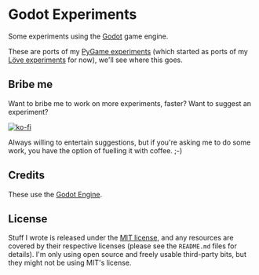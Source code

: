 # Godot Experiments

Some experiments using the [Godot](https://godotengine.org/) game engine.

These are ports of my
[PyGame experiments](https://github.com/Taffer/pygame-experiments/) (which
started as ports of my
[Löve experiments](https://github.com/Taffer/love-experiments/) for now), we'll
see where this goes.

## Bribe me

Want to bribe me to work on more experiments, faster? Want to suggest an
experiment?

[![ko-fi](https://ko-fi.com/img/githubbutton_sm.svg)](https://ko-fi.com/U7U541Y8C)

Always willing to entertain suggestions, but if you're asking me to do some
work, you have the option of fuelling it with coffee. ;-)

## Credits

These use the [Godot Engine](https://godotengine.org/).

## License

Stuff I wrote is released under the [MIT license](LICENSE.md), and any
resources are covered by their respective licenses (please see the `README.md`
files for details). I'm only using open source and freely usable third-party
bits, but they might not be using MIT's license.
